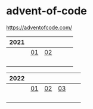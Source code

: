 # advent-of-code
 
 https://adventofcode.com/


|2021|  |  |  |  |  |
|----|--|--|--|--|--|
|    |[01](2021/01/solution.ipynb)|[02](2021/02/solution.ipynb)||||[03](2021/03/solution.ipynb)|||[04](2021/04/solution.ipynb)||[05](2021/05/solution.ipynb)|
|    ||||||[06](2021/06/solution.ipynb)|||||[07](2021/07/solution.ipynb)||||[08](2021/08/solution.ipynb)|||[09](2021/09/solution.ipynb)||[10](2021/10/solution.ipynb)|
|    ||||||[11](2021/11/solution.ipynb)|||||[12](2021/12/solution.ipynb)||||[13](2021/13/solution.ipynb)|||[14](2021/14/solution.ipynb)||[15](2021/15/solution.ipynb)|
|    ||||||[16](2021/16/solution.ipynb)|||||[17](2021/17/solution.ipynb)||||[18](2021/18/solution.ipynb)|||[19](2021/19/solution.ipynb)||[20](2021/20/solution.ipynb)|
|    ||||||[21](2021/21/solution.ipynb)|||||[22](2021/22/solution.ipynb)||||[23](2021/23/solution.ipynb)|||[24](2021/24/solution.ipynb)||[25](2021/25/solution.ipynb)|


|2022|  |  |  |  |  |
|----|--|--|--|--|--|
|    |[01](2022/01/solution.ipynb)|[02](2022/02/solution.ipynb)|[03](2022/03/solution.ipynb)|||[04](2022/04/solution.ipynb)||[05](2022/05/solution.ipynb)|
|    ||||||[06](2022/06/solution.ipynb)|||||[07](2022/07/solution.ipynb)||||[08](2022/08/solution.ipynb)|||[09](2022/09/solution.ipynb)||[10](2022/10/solution.ipynb)|
|    ||||||[11](2022/11/solution.ipynb)|||||[12](2022/12/solution.ipynb)||||[13](2022/13/solution.ipynb)|||[14](2022/14/solution.ipynb)||[15](2022/15/solution.ipynb)|
|    ||||||[16](2022/16/solution.ipynb)|||||[17](2022/17/solution.ipynb)||||[18](2022/18/solution.ipynb)|||[19](2022/19/solution.ipynb)||[20](2022/20/solution.ipynb)|
|    ||||||[21](2022/21/solution.ipynb)|||||[22](2022/22/solution.ipynb)||||[23](2022/23/solution.ipynb)|||[24](2022/24/solution.ipynb)||[25](2022/25/solution.ipynb)|